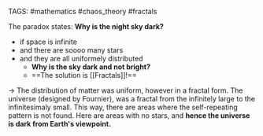 TAGS: #mathematics #chaos_theory #fractals

The paradox states: **Why is the night sky dark?**
- if space is infinite
- and there are soooo many stars
- and they are all uniformely distributed
	- **Why is the sky dark and not bright?**
	- ==The solution is [[Fractals]]!==

-> The distribution of matter was uniform, however in a fractal form. 
The universe (designed by Fournier), was a fractal from the infinitely large to the infinitesimaly small. This way, there are areas where the self-repeating pattern is not found. Here are areas with no stars, and **hence the universe is dark from Earth's viewpoint.**

